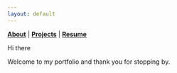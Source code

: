 ```yaml
---
layout: default
---
```


<b>[About](./about.html)</b> | <b>[Projects](./projects.html)</b> | <b>[Resume](./resume.html)</b>

<p>Hi there</p>

<p>Welcome to my portfolio and thank you for stopping by.</p>

<!-- 
<p>Please feel free to contact me/ connecting with me using any of these: </p>

<div class="container justify-content-start">
<p>
    <a href="https://github.com/maicodes-exe">     
      <img
        alt="my GitHub Profile"
        src="317712_code repository_github_repository_resource_icon.png"
        width="50"
        style="padding-left:5px;"
      />
    </a>
       <a href="[maise.b.costa@gmail.com](mailto:maise.b.costa@gmail.com)">     
      <img
        alt="my gmail"
        src="2613276_company_google_hardware and software_internet_search_icon.png"
        width="50"
        style="padding-left:5px;"
      />
    </a>
</p>
</div> -->